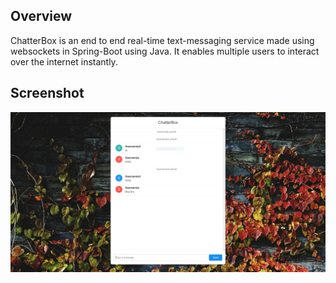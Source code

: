 ## Overview

ChatterBox is an end to end real-time text-messaging service made using websockets in Spring-Boot using Java. It enables multiple users to interact over the internet instantly.


## Screenshot
<p justifyContent="space-between" >
  <img src="src/main/resources/static/img/ss.PNG" width="600" /> 
</p>

